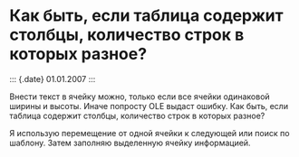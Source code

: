 Как быть, если таблица содержит столбцы, количество строк в которых разное?
===========================================================================

::: {.date}
01.01.2007
:::

Внести текст в ячейку можно, только если все ячейки одинаковой ширины и
высоты. Иначе попросту OLE выдаст ошибку. Как быть, если таблица
содержит столбцы, количество строк в которых разное?

Я использую перемещение от одной ячейки к следующей или поиск по
шаблону. Затем заполняю выделенную ячейку информацией.
